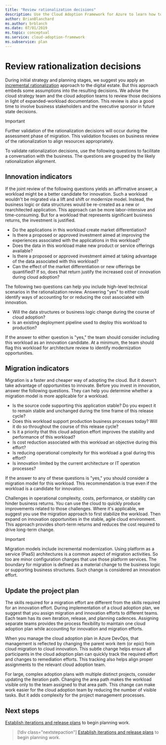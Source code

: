 ```yaml
---
title: "Review rationalization decisions"
description: Use the Cloud Adoption Framework for Azure to learn how to review rationalization decisions and prepare to facilitate a conversation with the business.
author: BrianBlanchard
ms.author: brblanch
ms.date: 07/01/2019
ms.topic: conceptual
ms.service: cloud-adoption-framework
ms.subservice: plan
---
```


# Review rationalization decisions

During initial strategy and planning stages, we suggest you apply an [incremental rationalization](../digital-estate/rationalize.md#incremental-rationalization) approach to the digital estate. But this approach embeds some assumptions into the resulting decisions. We advise the cloud strategy team and the cloud adoption teams to review those decisions in light of expanded-workload documentation. This review is also a good time to involve business stakeholders and the executive sponsor in future state decisions.

> [!IMPORTANT]
> Further validation of the rationalization decisions will occur during the assessment phase of migration. This validation focuses on business review of the rationalization to align resources appropriately.

To validate rationalization decisions, use the following questions to facilitate a conversation with the business. The questions are grouped by the likely rationalization alignment.

## Innovation indicators

If the joint review of the following questions yields an affirmative answer, a workload might be a better candidate for innovation. Such a workload wouldn't be migrated via a lift and shift or modernize model. Instead, the business logic or data structures would be re-created as a new or rearchitected application. This approach can be more labor-intensive and time-consuming. But for a workload that represents significant business returns, the investment is justified.

- Do the applications in this workload create market differentiation?
- Is there a proposed or approved investment aimed at improving the experiences associated with the applications in this workload?
- Does the data in this workload make new product or service offerings available?
- Is there a proposed or approved investment aimed at taking advantage of the data associated with this workload?
- Can the effect of the market differentiation or new offerings be quantified? If so, does that return justify the increased cost of innovation during cloud adoption?

The following two questions can help you include high-level technical scenarios in the rationalization review. Answering "yes" to either could identify ways of accounting for or reducing the cost associated with innovation.

- Will the data structures or business logic change during the course of cloud adoption?
- Is an existing deployment pipeline used to deploy this workload to production?

If the answer to either question is "yes," the team should consider including this workload as an innovation candidate. At a minimum, the team should flag this workload for architecture review to identify modernization opportunities.

## Migration indicators

Migration is a faster and cheaper way of adopting the cloud. But it doesn't take advantage of opportunities to innovate. Before you invest in innovation, answer the following questions. They can help you determine whether a migration model is more applicable for a workload.

- Is the source code supporting this application stable? Do you expect it to remain stable and unchanged during the time frame of this release cycle?
- Does this workload support production business processes today? Will it do so throughout the course of this release cycle?
- Is it a priority that this cloud adoption effort improves the stability and performance of this workload?
- Is cost reduction associated with this workload an objective during this effort?
- Is reducing operational complexity for this workload a goal during this effort?
- Is innovation limited by the current architecture or IT operation processes?

If the answer to any of these questions is "yes," you should consider a migration model for this workload. This recommendation is true even if the workload is a candidate for innovation.

Challenges in operational complexity, costs, performance, or stability can hinder business returns. You can use the cloud to quickly produce improvements related to those challenges. Where it's applicable, we suggest you use the migration approach to first stabilize the workload. Then expand on innovation opportunities in the stable, agile cloud environment. This approach provides short-term returns and reduces the cost required to drive long-term change.

> [!IMPORTANT]
> Migration models include incremental modernization. Using platform as a service (PaaS) architectures is a common aspect of migration activities. So too are minor configuration changes that use those platform services. The boundary for migration is defined as a material change to the business logic or supporting business structures. Such change is considered an innovation effort.

## Update the project plan

The skills required for a migration effort are different from the skills required for an innovation effort. During implementation of a cloud adoption plan, we suggest that you assign migration and innovation efforts to different teams. Each team has its own iteration, release, and planning cadences. Assigning separate teams provides the process flexibility to maintain one cloud adoption plan while accounting for innovation and migration efforts.

When you manage the cloud adoption plan in Azure DevOps, that management is reflected by changing the parent work item (or epic) from cloud migration to cloud innovation. This subtle change helps ensure all participants in the cloud adoption plan can quickly track the required effort and changes to remediation efforts. This tracking also helps align proper assignments to the relevant cloud adoption team.

For large, complex adoption plans with multiple distinct projects, consider updating the iteration path. Changing the area path makes the workload visible only to the team assigned to that area path. This change can make work easier for the cloud adoption team by reducing the number of visible tasks. But it adds complexity for the project management processes.

## Next steps

[Establish iterations and release plans](./iteration-paths.md) to begin planning work.

> [!div class="nextstepaction"]
> [Establish iterations and release plans](./iteration-paths.md) to begin planning work.
